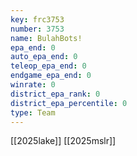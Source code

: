 ```yaml
---
key: frc3753
number: 3753
name: BulahBots!
epa_end: 0
auto_epa_end: 0
teleop_epa_end: 0
endgame_epa_end: 0
winrate: 0
district_epa_rank: 0
district_epa_percentile: 0
type: Team
---
```

[[2025lake]]
[[2025mslr]]
